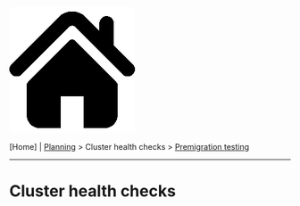[![Home](https://github.com/redhat-cop/openshift-migration-best-practices/raw/master/images/home.png)](./README.md)

[Home] | [Planning](./planning.md) > Cluster health checks > [Premigration testing](./premigration-testing.md)

---
# Cluster health checks



